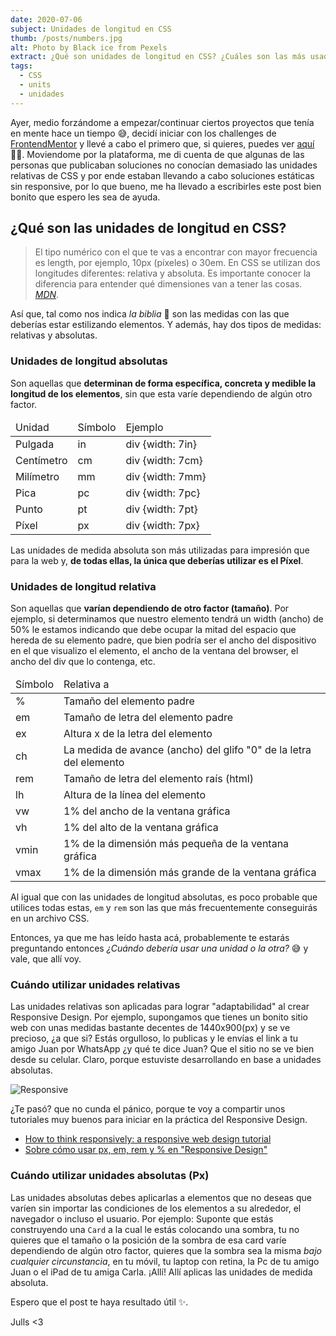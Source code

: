 ```yaml
---
date: 2020-07-06
subject: Unidades de longitud en CSS
thumb: /posts/numbers.jpg
alt: Photo by Black ice from Pexels
extract: ¿Qué son unidades de longitud en CSS? ¿Cuáles son las más usadas? ¿En qué caso debo usar las unidades relativas y cuando debo emplear las absolutas? 🤔 Estas y otras dudas menos relevantes resueltas desde la voz de una personita que un día estuvo igual de perdida 😄.
tags:
  - CSS
  - units
  - unidades
---
```


Ayer, medio forzándome a empezar/continuar ciertos proyectos que tenía en mente hace un tiempo 😅, decidí iniciar con los challenges de <a href="https://frontendmentor.io" target="_blank">FrontendMentor</a> y llevé a cabo el primero que, si quieres, puedes ver <a href="https://article-preview-component-phi.vercel.app/" target="_blank">aquí</a> 👩‍💻.
Moviendome por la plataforma, me di cuenta de que algunas de las personas que publicaban soluciones no conocían demasiado las unidades relativas de CSS y por ende estaban llevando a cabo soluciones estáticas sin responsive, por lo que bueno, me ha llevado a escribirles este post bien bonito que espero les sea de ayuda.

## ¿Qué son las unidades de longitud en CSS?
> El tipo numérico con el que te vas a encontrar con mayor frecuencia es length, por ejemplo, 10px (píxeles) o 30em. En CSS se utilizan dos longitudes diferentes: relativa y absoluta. Es importante conocer la diferencia para entender qué dimensiones van a tener las cosas.
> <a href="https://developer.mozilla.org/es/docs/Learn/CSS/Building_blocks/Valores_y_unidades_CSS" target="_blank" title="La biblia del programador">*MDN*</a>.

Así que, tal como nos indica *la biblia* 🤲 son las medidas con las que deberías estar estilizando elementos. Y además, hay dos tipos de medidas: relativas y absolutas.

### Unidades de longitud absolutas
Son aquellas que **determinan de forma específica, concreta y medible la longitud de los elementos**, sin que esta varíe dependiendo de algún otro factor.

<table>
<thead>
<tr>
<td>Unidad</td>
<td>Símbolo</td>
<td>Ejemplo</td>
</tr>
</thead>
<tbody>
<tr>
<td>Pulgada</td>
<td>in</td>
<td>div {width: 7in}</td>
</tr>
<tr>
<td>Centímetro</td>
<td>cm</td>
<td>div {width: 7cm}</td>
</tr>
<tr>
<td>Milímetro</td>
<td>mm</td>
<td>div {width: 7mm}</td>
</tr>
<tr>
<td>Pica</td>
<td>pc</td>
<td>div {width: 7pc}</td>
</tr>
<tr>
<td>Punto</td>
<td>pt</td>
<td>div {width: 7pt}</td>
</tr>
<tr>
<td>Píxel</td>
<td>px</td>
<td>div {width: 7px}</td>
</tr>
</tbody>
</table>

Las unidades de medida absoluta son más utilizadas para impresión que para la web y, **de todas ellas, la única que deberías utilizar es el Píxel**.

### Unidades de longitud relativa
Son aquellas que **varían dependiendo de otro factor (tamaño)**. Por ejemplo, si determinamos que nuestro elemento tendrá un width (ancho) de 50% le estamos indicando que debe ocupar la mitad del espacio que hereda de su elemento padre, que bien podría ser el ancho del dispositivo en el que visualizo el elemento, el ancho de la ventana del browser, el ancho del div que lo contenga, etc.

<table>
<thead>
<tr>
<td>Símbolo</td>
<td>Relativa a</td>
</tr>
</thead>
<tbody>
<tr>
<td>%</td>
<td>Tamaño del elemento padre</td>
</tr>
<tr>
<td>em</td>
<td>Tamaño de letra del elemento padre</td>
</tr>
<tr>
<td>ex</td>
<td>Altura x de la letra del elemento</td>
</tr>
<tr>
<td>ch</td>
<td>La medida de avance (ancho) del glifo "0" de la letra del elemento</td>
</tr>
<tr>
<td>rem</td>
<td>Tamaño de letra del elemento raís (html)</td>
</tr>
<tr>
<td>lh</td>
<td>Altura de la línea del elemento</td>
</tr>
<tr>
<td>vw</td>
<td>1% del ancho de la ventana gráfica</td>
</tr>
<tr>
<td>vh</td>
<td>1% del alto de la ventana gráfica</td>
</tr>
<tr>
<td>vmin</td>
<td>1% de la dimensión más pequeña de la ventana gráfica</td>
</tr>
<tr>
<td>vmax</td>
<td>1% de la dimensión más grande de la ventana gráfica</td>
</tr>
</tbody>
</table>

Al igual que con las unidades de longitud absolutas, es poco probable que utilices todas estas, `em` y `rem` son las que más frecuentemente conseguirás en un archivo CSS.

Entonces, ya que me has leído hasta acá, probablemente te estarás preguntando entonces *¿Cuándo debería usar una unidad o la otra?*  😅 y vale, que allí voy. 

### Cuándo utilizar unidades relativas

Las unidades relativas son aplicadas para lograr "adaptabilidad" al crear Responsive Design. Por ejemplo, supongamos que tienes un bonito sitio web con unas medidas bastante decentes de 1440x900(px) y se ve precioso, ¿a que si? Estás orgulloso, lo publicas y le envías el link a tu amigo Juan por WhatsApp ¿y qué te dice Juan? Que el sitio no se ve bien desde su celular. Claro, porque estuviste desarrollando en base a unidades absolutas.

![Responsive](/posts/responsive.gif)

¿Te pasó? que no cunda el pánico, porque te voy a compartir unos tutoriales muy buenos para iniciar en la práctica del Responsive Design.

- <a href="https://www.freecodecamp.org/news/how-to-start-thinking-responsively/" target="_blank">How to think responsively: a responsive web design tutorial</a>
- <a href="https://abalozz.es/sobre-como-usar-px-em-rem-y-percent-en-responsive-design/" target="_blank">Sobre cómo usar px, em, rem y % en "Responsive Design"</a>

### Cuándo utilizar unidades absolutas (Px)

Las unidades absolutas debes aplicarlas a elementos que no deseas que varíen sin importar las condiciones de los elementos a su alrededor, el navegador o incluso el usuario. Por ejemplo: Suponte que estás construyendo una `Card` a la cual le estás colocando una sombra, tu no quieres que el tamaño o la posición de la sombra de esa card varíe dependiendo de algún otro factor, quieres que la sombra sea la misma _bajo cualquier circunstancia_, en tu móvil, tu laptop con retina, la Pc de tu amigo Juan o el iPad de tu amiga Carla. ¡Allí! Allí aplicas las unidades de medida absoluta.

Espero que el post te haya resultado útil ✨.

Julls <3